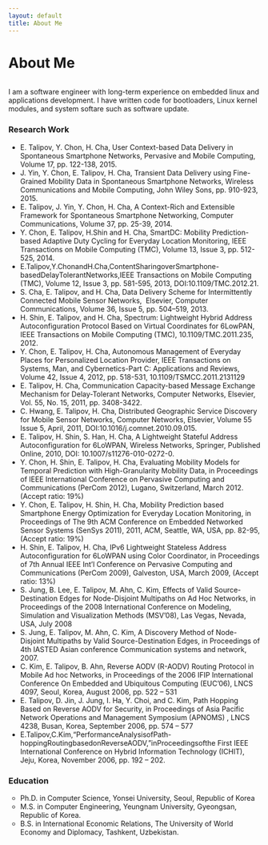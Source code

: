 ```yaml
---
layout: default
title: About Me
---
```


<div class="post">
	<h1 class="pageTitle">About Me</h1>
	<img src="{{ '/assets/img/at-work.png' | prepend: site.baseurl }}" alt="">
	<p class="intro">I am a software engineer with long-term experience on embedded linux and applications development. I have written code for bootloaders, Linux kernel modules, and system softare such as software update.</p>
	<h3>Research Work</h3>
	<ul>
		<li>E. Talipov, Y. Chon, H. Cha, User Context-based Data Delivery in Spontaneous Smartphone Networks, Pervasive and Mobile Computing, Volume 17, pp. 122-138, 2015.</li>
		<li>J. Yin, Y. Chon, E. Talipov, H. Cha, Transient Data Delivery using Fine-Grained Mobility Data in Spontaneous Smartphone Networks, Wireless Communications and Mobile Computing, John Wiley Sons, pp. 910-923, 2015.</li>
		<li>E. Talipov, J. Yin, Y. Chon, H. Cha, A Context-Rich and Extensible Framework for Spontaneous Smartphone Networking, Computer Communications, Volume 37, pp. 25-39, 2014.</li>
		<li>Y. Chon, E. Talipov, H.Shin and H. Cha, SmartDC: Mobility Prediction-based Adaptive Duty Cycling for Everyday Location Monitoring, IEEE Transactions on Mobile Computing (TMC), Volume 13, Issue 3, pp. 512-525, 2014.</li>
		<li>E.Talipov,Y.ChonandH.Cha,ContentSharingoverSmartphone-basedDelayTolerantNetworks,IEEE Transactions on Mobile Computing (TMC), Volume 12, Issue 3, pp. 581-595, 2013, DOI:10.1109/TMC.2012.21.</li>
		<li>S. Cha, E. Talipov, and H. Cha, Data Delivery Scheme for Intermittently Connected Mobile Sensor Networks,  Elsevier, Computer Communications, Volume 36, Issue 5, pp. 504–519, 2013.</li>
		<li>H. Shin, E. Talipov, and H. Cha, Spectrum: Lightweight Hybrid Address Autoconfiguration Protocol Based on Virtual Coordinates for 6LowPAN, IEEE Transactions on Mobile Computing (TMC), 10.1109/TMC.2011.235, 2012.</li>
		<li>Y. Chon, E. Talipov, H. Cha, Autonomous Management of Everyday Places for Personalized Location Provider, IEEE Transactions on Systems, Man, and Cybernetics-Part C: Applications and Reviews, Volume 42, Issue 4, 2012, pp. 518-531, 10.1109/TSMCC.2011.2131129</li>
		<li>E. Talipov, H. Cha, Communication Capacity-based Message Exchange Mechanism for Delay-Tolerant Networks, Computer Networks, Elsevier, Vol. 55, No. 15, 2011, pp. 3408-3422.</li>
		<li>C. Hwang, E. Talipov, H. Cha, Distributed Geographic Service Discovery for Mobile Sensor Networks, Computer Networks, Elsevier, Volume 55 Issue 5, April, 2011, DOI:10.1016/j.comnet.2010.09.015.</li>
		<li>E. Talipov, H. Shin, S. Han, H. Cha, A Lightweight Stateful Address Autoconfiguration for 6LoWPAN, Wireless Networks, Springer, Published Online, 2010, DOI: 10.1007/s11276-010-0272-0.</li>
		<li>Y. Chon, H. Shin, E. Talipov, H. Cha, Evaluating Mobility Models for Temporal Prediction with High-Granularity Mobility Data, in Proceedings of IEEE International Conference on Pervasive Computing and Communications (PerCom 2012), Lugano, Switzerland, March 2012. (Accept ratio: 19%)</li>
		<li>Y. Chon, E. Talipov, H. Shin, H. Cha, Mobility Prediction based Smartphone Energy Optimization for Everyday Location Monitoring, in Proceedings of The 9th ACM Conference on Embedded Networked Sensor Systems (SenSys 2011), 2011, ACM, Seattle, WA, USA, pp. 82-95, (Accept ratio: 19%)</li>
		<li>H. Shin, E. Talipov, H. Cha, IPv6 Lightweight Stateless Address Autoconfiguration for 6LoWPAN using Color Coordinator, in Proceedings of 7th Annual IEEE Int’l Conference on Pervasive Computing and Communications (PerCom 2009), Galveston, USA, March 2009, (Accept ratio: 13%)</li>
		<li>S. Jung, B. Lee, E. Talipov, M. Ahn, C. Kim, Effects of Valid Source-Destination Edges for Node-Disjoint Multipaths on Ad Hoc Networks, in Proceedings of the 2008 International Conference on Modeling, Simulation and Visualization Methods (MSV’08), Las Vegas, Nevada, USA, July 2008</li>
		<li>S. Jung, E. Talipov, M. Ahn, C. Kim, A Discovery Method of Node-Disjoint Multipaths by Valid Source-Destination Edges, in Proceedings of 4th IASTED Asian conference Communication systems and network, 2007.</li>
		<li>C. Kim, E. Talipov, B. Ahn, Reverse AODV (R-AODV) Routing Protocol in Mobile Ad hoc Networks, in Proceedings of the 2006 IFIP International Conference On Embedded and Ubiquitous Computing (EUC’06), LNCS 4097, Seoul, Korea, August 2006, pp. 522 – 531</li>
		<li>E. Talipov, D. Jin, J. Jung, I. Ha, Y. Choi, and C. Kim, Path Hopping Based on Reverse AODV for Security, in Proceedings of Asia Pacific Network Operations and Management Symposium (APNOMS) , LNCS 4238, Busan, Korea, September 2006, pp. 574 – 577</li>
		<li>E.Talipov,C.Kim,“PerformanceAnalysisofPath-hoppingRoutingbasedonReverseAODV,”inProceedingsofthe First IEEE International Conference on Hybrid Information Technology (ICHIT), Jeju, Korea, November 2006, pp. 192 – 202.</li>
  	</ul>
	<h3>Education</h3>
	<ul type="circle">
		<li>Ph.D. in Computer Science, Yonsei University, Seoul, Republic of Korea</li>
		<li>M.S. in Computer Engineering, Yeungnam University, Gyeongsan, Republic of Korea.</li>
		<li>B.S. in International Economic Relations, The University of World Economy and Diplomacy, Tashkent, Uzbekistan.</li>
	</ul>
</div>
